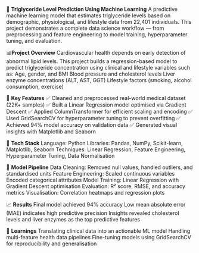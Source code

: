 🧠 **Triglyceride Level Prediction Using Machine Learning**
A predictive machine learning model that estimates triglyceride levels based on demographic, physiological, and lifestyle data from 22,401 individuals.
This project demonstrates a complete data science workflow — from preprocessing and feature engineering to model training, hyperparameter tuning, and evaluation.

📊**Project Overview**
Cardiovascular health depends on early detection of abnormal lipid levels. This project builds a regression-based model to predict triglyceride concentration using clinical and lifestyle variables such as:
Age, gender, and BMI
Blood pressure and cholesterol levels
Liver enzyme concentrations (ALT, AST, GGT)
Lifestyle factors (smoking, alcohol consumption, exercise)

🚀 **Key Features**
✅ Cleaned and preprocessed real-world medical dataset (22K+ samples)
✅ Built a Linear Regression model optimised via Gradient Descent
✅ Applied ColumnTransformer for efficient scaling and encoding
✅ Used GridSearchCV for hyperparameter tuning to prevent overfitting
✅ Achieved 94% model accuracy on validation data
✅ Generated visual insights with Matplotlib and Seaborn

🧩 **Tech Stack**
Language: Python
Libraries: Pandas, NumPy, Scikit-learn, Matplotlib, Seaborn
Techniques: Linear Regression, Feature Engineering, Hyperparameter Tuning, Data Normalisation

🧮 **Model Pipeline**
Data Cleaning: Removed null values, handled outliers, and standardised units
Feature Engineering:
Scaled continuous variables
Encoded categorical attributes
Model Training: Linear Regression with Gradient Descent optimisation
Evaluation: R² score, RMSE, and accuracy metrics
Visualisation: Correlation heatmaps and regression plots

📈 **Results**
Final model achieved 94% accuracy
Low mean absolute error (MAE) indicates high predictive precision
Insights revealed cholesterol levels and liver enzymes as the top predictive features

🧠 **Learnings**
Translating clinical data into an actionable ML model
Handling multi-feature health data pipelines
Fine-tuning models using GridSearchCV for reproducibility and generalisation

